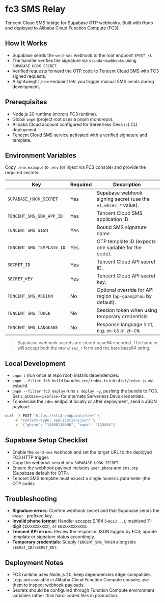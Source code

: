 # fc3 SMS Relay

Tencent Cloud SMS bridge for Supabase OTP webhooks. Built with Hono and deployed to Alibaba Cloud Function Compute (FC3).

## How It Works

- Supabase sends the `send-sms` webhook to the root endpoint (`POST /`).
- The handler verifies the signature via `standardwebhooks` using `SUPABASE_HOOK_SECRET`.
- Verified requests forward the OTP code to Tencent Cloud SMS with TC3 signed requests.
- A lightweight `/dev` endpoint lets you trigger manual SMS sends during development.

## Prerequisites

- Node.js 20 runtime (mirrors FC3 runtime).
- Global `pnpm` (project root uses a pnpm monorepo).
- Alibaba Cloud account configured for Serverless Devs (`s`) CLI deployment.
- Tencent Cloud SMS service activated with a verified signature and template.

## Environment Variables

Copy `.env.example` to `.env` (or inject via FC3 console) and provide the required secrets:

| Key | Required | Description |
| --- | --- | --- |
| `SUPABASE_HOOK_SECRET` | Yes | Supabase webhook signing secret (use the `v1,whsec_*` value). |
| `TENCENT_SMS_SDK_APP_ID` | Yes | Tencent Cloud SMS application ID. |
| `TENCENT_SMS_SIGN` | Yes | Bound SMS signature name. |
| `TENCENT_SMS_TEMPLATE_ID` | Yes | OTP template ID (expects one variable for the code). |
| `SECRET_ID` | Yes | Tencent Cloud API secret ID. |
| `SECRET_KEY` | Yes | Tencent Cloud API secret key. |
| `TENCENT_SMS_REGION` | No | Optional override for API region (`ap-guangzhou` by default). |
| `TENCENT_SMS_TOKEN` | No | Session token when using temporary credentials. |
| `TENCENT_SMS_LANGUAGE` | No | Response language hint, e.g. `en-US` or `zh-CN`. |

> Supabase webhook secrets are stored base64 encoded. The handler will accept both the raw `whsec_*` form and the bare base64 string.

## Local Development

- `pnpm i` (run once at repo root) installs dependencies.
- `pnpm --filter fc3 build` bundles `src/index.ts` into `dist/index.js` via esbuild.
- `pnpm --filter fc3 deploy` runs `s deploy -y`, pushing the bundle to FC3. Set `S_ACCESS=<profile>` for alternate Serverless Devs credentials.
- To exercise the `/dev` endpoint locally or after deployment, send a JSON payload:

```bash
curl -X POST "https://<fc3-endpoint>/dev" \
	-H "content-type: application/json" \
	-d '{"phone": "13800138000", "code": "123456"}'
```

## Supabase Setup Checklist

- Enable the `send-sms` webhook and set the target URL to the deployed FC3 HTTP trigger.
- Copy the webhook secret into `SUPABASE_HOOK_SECRET`.
- Ensure the webhook payload includes `user.phone` and `sms.otp` (Supabase default for OTP).
- Tencent SMS template must expect a single numeric parameter (the OTP code).

## Troubleshooting

- **Signature errors**: Confirm webhook secret and that Supabase sends the `whsec_` prefixed key.
- **Invalid phone format**: Handler accepts E.164 (`+8613...`), mainland 11-digit (`1XXXXXXXXXX`), or `861XXXXXXXXXX`.
- **Tencent API errors**: Review the response JSON logged by FC3; update template or signature status accordingly.
- **Temporary credentials**: Supply `TENCENT_SMS_TOKEN` alongside `SECRET_ID/SECRET_KEY`.

## Deployment Notes

- FC3 runtime uses Node.js 20; keep dependencies edge-compatible.
- Logs are available in Alibaba Cloud Function Compute console; use them to inspect webhook payloads.
- Secrets should be configured through Function Compute environment variables rather than hard-coded files in production.
